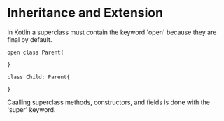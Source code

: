 # Inheritance and Extension


In Kotlin a superclass must contain the keyword 'open' because they are final by default. 


```
open class Parent{

}

class Child: Parent{

}
```


Caalling superclass methods, constructors, and fields is done with the 'super' keyword.

